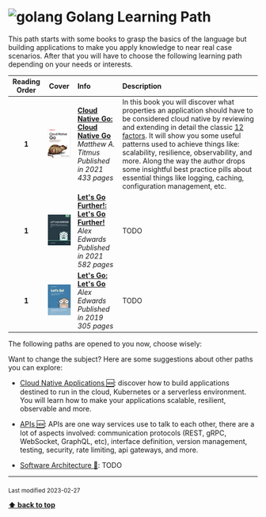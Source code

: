 [//]: # (Auto generated file from templates)

# <img height="35" src="https://skillicons.dev/icons?i=go" alt="golang" title="Golang"/> Golang Learning Path

This path starts with some books to grasp the basics of the language but building applications to make you apply knowledge to near real case scenarios. After that you will have to choose the following learning path depending on your needs or interests.

| Reading Order | Cover | Info | Description |
| :---: | :---: | :--- | :--- |
| **1** | ![img](/assets/books/covers/cloud-native-go.jpeg) | [**Cloud Native Go: Cloud Native Go**](https://learning.oreilly.com/library/view/-/9781492076322/) <br> *Matthew A. Titmus* <br> *Published in 2021* <br> *433 pages* <br>  | In this book you will discover what properties an application should have to be considered cloud native by reviewing and extending in detail the classic [12 factors](https://12factor.net/). It will show you some useful patterns used to achieve things like: scalability, resilience, observability, and more. Along the way the author drops some insightful best practice pills about essential things like logging, caching, configuration management, etc.  |
| **1** | ![img](/assets/books/covers/lets-go-further.jpeg) | [**Let's Go Further!: Let's Go Further!**](https://lets-go-further.alexedwards.net/) <br> *Alex Edwards* <br> *Published in 2021* <br> *582 pages* <br>  | TODO |
| **1** | ![img](/assets/books/covers/lets-go.jpeg) | [**Let's Go: Let's Go**](https://lets-go.alexedwards.net/) <br> *Alex Edwards* <br> *Published in 2019* <br> *305 pages* <br>  | TODO |

The following paths are opened to you now, choose wisely:



Want to change the subject? Here are some suggestions about other paths you can explore:

- [Cloud Native Applications :new:](/content/paths/cloud-native-apps.md): discover how to build applications destined to run in the cloud, Kubernetes or a serverless environment. You will learn how to make your applications scalable, resilient, observable and more.

- [APIs :new:](/content/paths/apis.md): APIs are one way services use to talk to each other, there are a lot of aspects involved: communication protocols (REST, gRPC, WebSocket, GraphQL, etc), interface definition, version management, testing, security, rate limiting, api gateways, and more.

- [Software Architecture :construction:](/content/paths/software-architecture.md): TODO




---
<sub>Last modified 2023-02-27</sub>

[**⬆ back to top**](#golang-learning-path)
